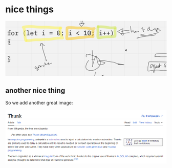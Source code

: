# nice things

![it's nice](images/Screenshot%202024-01-25%20221919.png?raw=true)

## another nice thing

So we add another great image:

![alt](images/Screenshot2024-01-25225045.png)